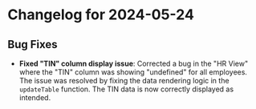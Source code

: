# Changelog for 2024-05-24

## Bug Fixes

- **Fixed "TIN" column display issue**: Corrected a bug in the "HR View" where the "TIN" column was showing "undefined" for all employees. The issue was resolved by fixing the data rendering logic in the `updateTable` function. The TIN data is now correctly displayed as intended.
